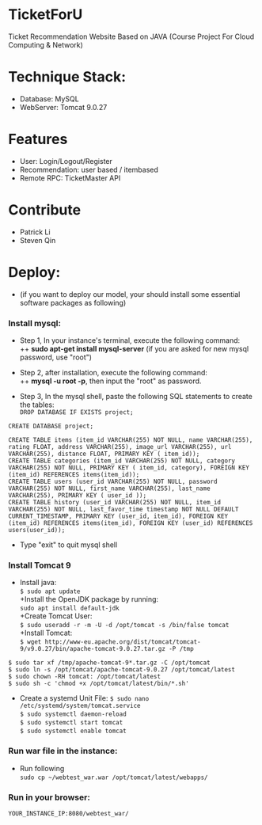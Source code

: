 # TicketForU
Ticket Recommendation Website Based on JAVA (Course Project For Cloud Computing & Network)


# Technique Stack:
+ Database: MySQL
+ WebServer: Tomcat 9.0.27

# Features
+ User: Login/Logout/Register
+ Recommendation: user based / itembased
+ Remote RPC: TicketMaster API

# Contribute
+ Patrick Li 
+ Steven Qin

# Deploy:
* (if you want to deploy our model, your should install some essential software packages as following)

### Install mysql:
+ Step 1, In your instance's terminal, execute the following command:   
++ **sudo apt-get install mysql-server** (if you are asked for new mysql password, use "root")

+ Step 2, after installation, execute the following command:   
++ **mysql -u root -p**, then input the "root" as password.    

+ Step 3, In the mysql shell, paste the following SQL statements to create the tables:   
`DROP DATABASE IF EXISTS project;`    

`CREATE DATABASE project;`    

`CREATE TABLE items (item_id VARCHAR(255) NOT NULL, name VARCHAR(255), rating FLOAT, address VARCHAR(255), image_url VARCHAR(255), url VARCHAR(255), distance FLOAT, PRIMARY KEY ( item_id));`     
`CREATE TABLE categories (item_id VARCHAR(255) NOT NULL, category VARCHAR(255) NOT NULL, PRIMARY KEY ( item_id, category), FOREIGN KEY (item_id) REFERENCES items(item_id));`      
`CREATE TABLE users (user_id VARCHAR(255) NOT NULL, password VARCHAR(255) NOT NULL, first_name VARCHAR(255), last_name VARCHAR(255), PRIMARY KEY ( user_id ));`     
`CREATE TABLE history (user_id VARCHAR(255) NOT NULL, item_id VARCHAR(255) NOT NULL, last_favor_time timestamp NOT NULL DEFAULT CURRENT_TIMESTAMP, PRIMARY KEY (user_id, item_id), FOREIGN KEY (item_id) REFERENCES items(item_id), FOREIGN KEY (user_id) REFERENCES users(user_id));`         
+ Type "exit" to quit mysql shell      

### Install Tomcat 9        
+ Install java:      
`$ sudo apt update`       
+Install the OpenJDK package by running:         
`sudo apt install default-jdk`          
+Create Tomcat User:         
`$ sudo useradd -r -m -U -d /opt/tomcat -s /bin/false tomcat`          
+Install Tomcat:          
`$ wget http://www-eu.apache.org/dist/tomcat/tomcat-9/v9.0.27/bin/apache-tomcat-9.0.27.tar.gz -P /tmp`         
  
`$ sudo tar xf /tmp/apache-tomcat-9*.tar.gz -C /opt/tomcat`          
`$ sudo ln -s /opt/tomcat/apache-tomcat-9.0.27 /opt/tomcat/latest`           
`$ sudo chown -RH tomcat: /opt/tomcat/latest`           
`$ sudo sh -c 'chmod +x /opt/tomcat/latest/bin/*.sh'`          
+ Create a systemd Unit File:
`$ sudo nano /etc/systemd/system/tomcat.service`          
`$ sudo systemctl daemon-reload`          
`$ sudo systemctl start tomcat`           
`$ sudo systemctl enable tomcat`          

### Run war file in the instance:          
+ Run following          
`sudo cp ~/webtest_war.war /opt/tomcat/latest/webapps/`         

### Run in your browser:        
`YOUR_INSTANCE_IP:8080/webtest_war/`          







